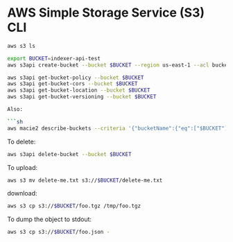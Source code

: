 # AWS Simple Storage Service (S3) CLI

```sh
aws s3 ls
```

```sh
export BUCKET=indexer-api-test
aws s3api create-bucket --bucket $BUCKET --region us-east-1 --acl bucket-owner-full-control
```

```sh
aws s3api get-bucket-policy --bucket $BUCKET
aws s3api get-bucket-cors --bucket $BUCKET
aws s3api get-bucket-location --bucket $BUCKET
aws s3api get-bucket-versioning --bucket $BUCKET

Also:

```sh
aws macie2 describe-buckets --criteria '{"bucketName":{"eq":["$BUCKET"]}}'
```
To delete:

```sh
aws s3api delete-bucket --bucket $BUCKET
```
To upload:
```sh
aws s3 mv delete-me.txt s3://$BUCKET/delete-me.txt
```

download:
```sh
aws s3 cp s3://$BUCKET/foo.tgz /tmp/foo.tgz
```

To dump the object to stdout:
```sh
aws s3 cp s3://$BUCKET/foo.json -
```

